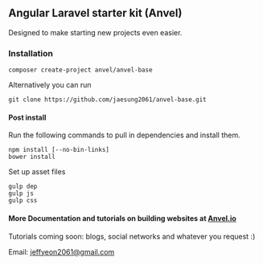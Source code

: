 ## Angular Laravel starter kit (Anvel)

Designed to make starting new projects even easier.

### Installation

```
composer create-project anvel/anvel-base
```

Alternatively you can run

```
git clone https://github.com/jaesung2061/anvel-base.git
```

#### Post install

Run the following commands to pull in dependencies and install them.

```
npm install [--no-bin-links]
bower install
```

Set up asset files

```
gulp dep
gulp js
gulp css
```

#### More Documentation and tutorials on building websites at [Anvel.io](http://anvel.io)

Tutorials coming soon: blogs, social networks and whatever you request :)

Email: jeffyeon2061@gmail.com